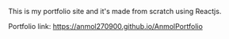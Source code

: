 This is my portfolio site and it's made from scratch using Reactjs.

Portfolio link: https://anmol270900.github.io/AnmolPortfolio